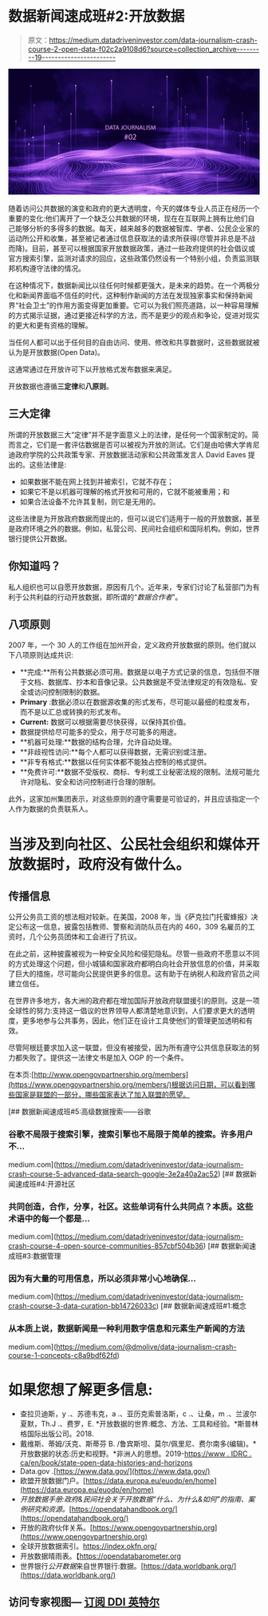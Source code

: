 # 数据新闻速成班#2:开放数据

> 原文：<https://medium.datadriveninvestor.com/data-journalism-crash-course-2-open-data-f02c2a9108d6?source=collection_archive---------19----------------------->

![](img/bbf7d71838ef9005faa62e7a23b2a12c.png)

随着访问公共数据的演变和政府的更大透明度，今天的媒体专业人员正在经历一个重要的变化:他们离开了一个缺乏公共数据的环境，现在在互联网上拥有比他们自己能够分析的多得多的数据。每天，越来越多的数据被智库、学者、公民企业家的运动所公开和收集，甚至被记者通过信息获取法的请求所获得(尽管并非总是不战而降)。目前，甚至可以根据国家开放数据政策，通过一些政府提供的社会倡议或官方搜索引擎，监测对请求的回应，这些政策仍然设有一个特别小组，负责监测联邦机构遵守法律的情况。

在这种情况下，数据新闻比以往任何时候都更强大，是未来的趋势。在一个两极分化和新闻界面临不信任的时代，这种制作新闻的方法在发现独家事实和保持新闻界“社会卫士”的作用方面变得更加重要。它可以为我们照亮道路，以一种容易理解的方式揭示证据，通过更接近科学的方法，而不是更少的观点和争论，促进对现实的更大和更有资格的理解。

当任何人都可以出于任何目的自由访问、使用、修改和共享数据时，这些数据就被认为是开放数据(Open Data)。

这通常通过在开放许可下以开放格式发布数据来满足。

开放数据也遵循**三定律**和**八原则**。

## 三大定律

所谓的开放数据三大“定律”并不是字面意义上的法律，是任何一个国家制定的。简而言之，它们是一套评估数据是否可以被视为开放的测试。它们是由哈佛大学肯尼迪政府学院的公共政策专家、开放数据活动家和公共政策发言人 David Eaves 提出的。这些法律是:

*   如果数据不能在网上找到并被索引，它就不存在；
*   如果它不是以机器可理解的格式开放和可用的，它就不能被重用；和
*   如果合法设备不允许其复制，则它是无用的。

这些法律是为开放政府数据而提出的，但可以说它们适用于一般的开放数据，甚至是政府环境之外的数据。例如，私营公司、民间社会组织和国际机构。例如，世界银行提供公开数据。

## 你知道吗？

私人组织也可以自愿开放数据，原因有几个。近年来，专家们讨论了私营部门为有利于公共利益的行动开放数据，即所谓的“*数据合作者*”。

## 八项原则

2007 年，一个 30 人的工作组在加州开会，定义政府开放数据的原则。他们就以下八项原则达成共识:

*   **完成:**所有公共数据必须可用。数据是以电子方式记录的信息，包括但不限于文档、数据库、抄本和音像记录。公共数据是不受法律规定的有效隐私、安全或访问控制限制的数据。
*   **Primary** :数据必须以在数据源收集的形式发布，尽可能以最细的粒度发布，而不是以汇总或转换的形式发布。
*   **Current:** 数据可以根据需要尽快获得，以保持其价值。
*   数据提供给尽可能多的受众，用于尽可能多的用途。
*   **机器可处理:**数据的结构合理，允许自动处理。
*   **非歧视性访问:**每个人都可以获得数据，无需识别或注册。
*   **非专有格式:**数据以任何实体都不能独占控制的格式提供。
*   **免费许可:**数据不受版权、商标、专利或工业秘密法规的限制。法规可能允许对隐私、安全和访问控制进行合理的限制。

此外，这家加州集团表示，对这些原则的遵守需要是可验证的，并且应该指定一个人作为数据的负责联系人。

# 当涉及到向社区、公民社会组织和媒体开放数据时，政府没有做什么。

## 传播信息

公开公务员工资的想法相对较新。在美国，2008 年，当《萨克拉门托蜜蜂报》决定公布这一信息，披露包括教师、警察和消防队员在内的 460，309 名雇员的工资时，几个公务员团体和工会进行了抗议。

在此之前，这种披露被视为一种安全风险和侵犯隐私。尽管一些政府不愿意以不同的方式处理这个问题，但小城镇和国家政府都明白向社会开放信息的价值，并采取了巨大的措施，尽可能向公民提供更多的信息。这有助于在纳税人和政府官员之间建立信任。

在世界许多地方，各大洲的政府都在增加国际开放政府联盟援引的原则。这是一项全球性的努力:支持这一倡议的世界领导人都清楚地意识到，人们要求更大的透明度，更多地参与公共事务，因此，他们正在设计工具使他们的管理更加透明和有效。

尽管阿根廷要求加入这一联盟，但没有被接受，因为所有遵守公共信息获取法的努力都失败了。提供这一法律文书是加入 OGP 的一个条件。

在本页:[http://www.opengovpartnership.org/members](https://www.opengovpartnership.org/members/)根据访问日期，可以看到哪些国家是联盟的一部分，哪些国家表达了加入联盟的愿望。

[](https://medium.com/datadriveninvestor/data-journalism-crash-course-5-advanced-data-search-google-3e2a40a2ac52) [## 数据新闻速成班#5:高级数据搜索——谷歌

### 谷歌不局限于搜索引擎，搜索引擎也不局限于简单的搜索。许多用户不…

medium.com](https://medium.com/datadriveninvestor/data-journalism-crash-course-5-advanced-data-search-google-3e2a40a2ac52) [](https://medium.com/datadriveninvestor/data-journalism-crash-course-4-open-source-communities-857cbf504b36) [## 数据新闻速成班#4:开源社区

### 共同创造，合作，分享，社区。这些单词有什么共同点？本质。这些术语中的每一个都是…

medium.com](https://medium.com/datadriveninvestor/data-journalism-crash-course-4-open-source-communities-857cbf504b36) [](https://medium.com/datadriveninvestor/data-journalism-crash-course-3-data-curation-bb14726033c) [## 数据新闻速成班#3:数据管理

### 因为有大量的可用信息，所以必须非常小心地确保…

medium.com](https://medium.com/datadriveninvestor/data-journalism-crash-course-3-data-curation-bb14726033c) [](https://medium.com/@dmolive/data-journalism-crash-course-1-concepts-c8a9bdf62fd) [## 数据新闻速成班#1:概念

### 从本质上说，数据新闻是一种利用数字信息和元素生产新闻的方法

medium.com](https://medium.com/@dmolive/data-journalism-crash-course-1-concepts-c8a9bdf62fd) 

# 如果您想了解更多信息:

*   查拉贝迪斯，y .、苏德韦克，a .、亚历克索普洛斯，c .、让桑，m .、兰波尔夏默，Th.J .、费罗，E. *开放数据的世界:概念、方法、工具和经验。*斯普林格国际出版公司。2018.
*   戴维斯、蒂姆/沃克、斯蒂芬 B. /鲁宾斯坦、莫尔/佩里尼、费尔南多(编辑)。*开放数据的状态:历史和视野。*非洲人的思想。2019-[https://www . IDRC . ca/en/book/state-open-data-histories-and-horizons](https://www.idrc.ca/en/book/state-open-data-histories-and-horizons)
*   Data.gov .[https://www.data.gov/](https://www.data.gov/)
*   欧盟开放数据门户。[https://data.europa.eu/euodp/en/home](https://data.europa.eu/euodp/en/home)
*   *开放数据手册:政府&民间社会关于开放数据“什么、为什么&如何”的指南、案例研究和资源。*[https://opendatahandbook.org/](https://opendatahandbook.org/)
*   开放的政府伙伴关系。[https://www.opengovpartnership.org](https://www.opengovpartnership.org)
*   全球开放数据索引。https://index.okfn.org/
*   开放数据晴雨表。【https://opendatabarometer.org 
*   世界银行*公开数据*来自世界银行:数据。[https://data.worldbank.org/](https://data.worldbank.org/)

## 访问专家视图— [订阅 DDI 英特尔](https://datadriveninvestor.com/ddi-intel)